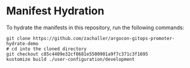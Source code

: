 # Manifest Hydration

To hydrate the manifests in this repository, run the following commands:

```shell
git clone https://github.com/zachaller/argocon-gitops-promoter-hydrate-demo
# cd into the cloned directory
git checkout c85c4409e32cf8681e5500901a9f7c371c3f1695
kustomize build ./user-configuration/development
```
